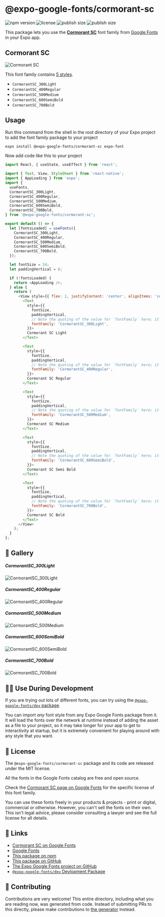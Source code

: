# @expo-google-fonts/cormorant-sc

![npm version](https://flat.badgen.net/npm/v/@expo-google-fonts/cormorant-sc)
![license](https://flat.badgen.net/github/license/expo/google-fonts)
![publish size](https://flat.badgen.net/packagephobia/install/@expo-google-fonts/cormorant-sc)
![publish size](https://flat.badgen.net/packagephobia/publish/@expo-google-fonts/cormorant-sc)

This package lets you use the [**Cormorant SC**](https://fonts.google.com/specimen/Cormorant+SC) font family from [Google Fonts](https://fonts.google.com/) in your Expo app.

## Cormorant SC

![Cormorant SC](./font-family.png)

This font family contains [5 styles](#-gallery).

- `CormorantSC_300Light`
- `CormorantSC_400Regular`
- `CormorantSC_500Medium`
- `CormorantSC_600SemiBold`
- `CormorantSC_700Bold`

## Usage

Run this command from the shell in the root directory of your Expo project to add the font family package to your project
```sh
expo install @expo-google-fonts/cormorant-sc expo-font
```

Now add code like this to your project
```js
import React, { useState, useEffect } from 'react';

import { Text, View, StyleSheet } from 'react-native';
import { AppLoading } from 'expo';
import {
  useFonts,
  CormorantSC_300Light,
  CormorantSC_400Regular,
  CormorantSC_500Medium,
  CormorantSC_600SemiBold,
  CormorantSC_700Bold,
} from '@expo-google-fonts/cormorant-sc';

export default () => {
  let [fontsLoaded] = useFonts({
    CormorantSC_300Light,
    CormorantSC_400Regular,
    CormorantSC_500Medium,
    CormorantSC_600SemiBold,
    CormorantSC_700Bold,
  });

  let fontSize = 24;
  let paddingVertical = 6;

  if (!fontsLoaded) {
    return <AppLoading />;
  } else {
    return (
      <View style={{ flex: 1, justifyContent: 'center', alignItems: 'center' }}>
        <Text
          style={{
            fontSize,
            paddingVertical,
            // Note the quoting of the value for `fontFamily` here; it expects a string!
            fontFamily: 'CormorantSC_300Light',
          }}>
          Cormorant SC Light
        </Text>

        <Text
          style={{
            fontSize,
            paddingVertical,
            // Note the quoting of the value for `fontFamily` here; it expects a string!
            fontFamily: 'CormorantSC_400Regular',
          }}>
          Cormorant SC Regular
        </Text>

        <Text
          style={{
            fontSize,
            paddingVertical,
            // Note the quoting of the value for `fontFamily` here; it expects a string!
            fontFamily: 'CormorantSC_500Medium',
          }}>
          Cormorant SC Medium
        </Text>

        <Text
          style={{
            fontSize,
            paddingVertical,
            // Note the quoting of the value for `fontFamily` here; it expects a string!
            fontFamily: 'CormorantSC_600SemiBold',
          }}>
          Cormorant SC Semi Bold
        </Text>

        <Text
          style={{
            fontSize,
            paddingVertical,
            // Note the quoting of the value for `fontFamily` here; it expects a string!
            fontFamily: 'CormorantSC_700Bold',
          }}>
          Cormorant SC Bold
        </Text>
      </View>
    );
  }
};

```

## 🔡 Gallery

##### CormorantSC_300Light
![CormorantSC_300Light](./CormorantSC_300Light.ttf.png)

##### CormorantSC_400Regular
![CormorantSC_400Regular](./CormorantSC_400Regular.ttf.png)

##### CormorantSC_500Medium
![CormorantSC_500Medium](./CormorantSC_500Medium.ttf.png)

##### CormorantSC_600SemiBold
![CormorantSC_600SemiBold](./CormorantSC_600SemiBold.ttf.png)

##### CormorantSC_700Bold
![CormorantSC_700Bold](./CormorantSC_700Bold.ttf.png)


## 👩‍💻 Use During Development

If you are trying out lots of different fonts, you can try using the [`@expo-google-fonts/dev` package](https://github.com/expo/google-fonts/tree/master/font-packages/dev#readme).

You can import *any* font style from any Expo Google Fonts package from it. It will load the fonts
over the network at runtime instead of adding the asset as a file to your project, so it may take longer
for your app to get to interactivity at startup, but it is extremely convenient
for playing around with any style that you want.

## 📖 License

The `@expo-google-fonts/cormorant-sc` package and its code are released under the MIT license.

All the fonts in the Google Fonts catalog are free and open source.

Check the [Cormorant SC page on Google Fonts](https://fonts.google.com/specimen/Cormorant+SC) for the specific license of this font family.

You can use these fonts freely in your products & projects - print or digital, commercial or otherwise. However, you can't sell the fonts on their own. This isn't legal advice, please consider consulting a lawyer and see the full license for all details.

## 🔗 Links

- [Cormorant SC on Google Fonts](https://fonts.google.com/specimen/Cormorant+SC)
- [Google Fonts](https://fonts.google.com/)
- [This package on npm](https://www.npmjs.com/package/@expo-google-fonts/cormorant-sc)
- [This package on GitHub](https://github.com/expo/google-fonts/tree/master/font-packages/cormorant-sc)
- [The Expo Google Fonts project on GitHub](https://github.com/expo/google-fonts)
- [`@expo-google-fonts/dev` Devlopment Package](https://github.com/expo/google-fonts/tree/master/font-packages/dev)

## 🤝 Contributing

Contributions are very welcome! This entire directory, including what you are reading now, was generated from code. Instead of submitting PRs to this directly, please make contributions to [the generator](https://github.com/expo/google-fonts/tree/master/packages/generator) instead.
